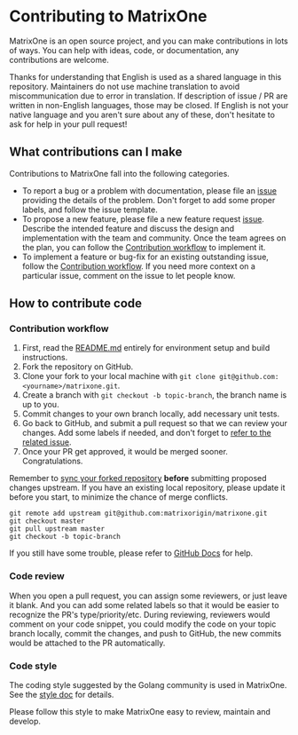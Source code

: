 # Contributing to MatrixOne
MatrixOne is an open source project, and you can make contributions in lots of ways. You can help with ideas, code, or documentation, any contributions are welcome.

Thanks for understanding that English is used as a shared language in this repository. Maintainers do not use machine translation to avoid miscommunication due to error in translation. If description of issue / PR are written in non-English languages, those may be closed. If English is not your native language and you aren't sure about any of these, don't hesitate to ask for help in your pull request!

## What contributions can I make
Contributions to MatrixOne fall into the following categories.
* To report a bug or a problem with documentation, please file an [issue](https://github.com/matrixorigin/matrixone/issues/new/choose) providing the details of the problem. Don't forget to add some proper labels, and follow the issue template.
* To propose a new feature, please file a new feature request [issue](https://github.com/matrixorigin/matrixone/issues/new/choose). Describe the intended feature and discuss the design and implementation with the team and community. Once the team agrees on the plan, you can follow the [Contribution workflow](https://github.com/matrixorigin/matrixone/blob/main/CONTRIBUTING.md#contribution-workflow) to implement it.
* To implement a feature or bug-fix for an existing outstanding issue, follow the [Contribution workflow](https://github.com/matrixorigin/matrixone/blob/main/CONTRIBUTING.md#contribution-workflow). If you need more context on a particular issue, comment on the issue to let people know.
## How to contribute code
### Contribution workflow
1. First, read the [README.md](https://github.com/matrixorigin/matrixone/blob/main/README.md) entirely for environment setup and build instructions.
2. Fork the repository on GitHub.
3. Clone your fork to your local machine with `git clone git@github.com:<yourname>/matrixone.git`.
4. Create a branch with `git checkout -b topic-branch`, the branch name is up to you.
5. Commit changes to your own branch locally, add necessary unit tests.
6. Go back to GitHub, and submit a pull request so that we can review your changes. Add some labels if needed, and don't forget to [refer to the related issue](https://docs.github.com/en/issues/tracking-your-work-with-issues/linking-a-pull-request-to-an-issue).
7. Once your PR get approved, it would be merged sooner. Congratulations.
   
Remember to [sync your forked repository](https://docs.github.com/en/get-started/quickstart/fork-a-repo#keep-your-fork-synced) **before** submitting proposed changes upstream. If you have an existing local repository, please update it before you start, to minimize the chance of merge conflicts.
```shell
git remote add upstream git@github.com:matrixorigin/matrixone.git
git checkout master
git pull upstream master
git checkout -b topic-branch
```
If you still have some trouble, please refer to [GitHub Docs](https://docs.github.com/en) for help.
### Code review
When you open a pull request, you can assign some reviewers, or just leave it blank. And you can add some related labels so that it would be easier to recognize the PR's type/priority/etc. During reviewing, reviewers would comment on your code snippet, you could modify the code on your topic branch locally, commit the changes, and push to GitHub, the new commits would be attached to the PR automatically.

### Code style
The coding style suggested by the Golang community is used in MatrixOne. See the [style doc](https://github.com/golang/go/wiki/CodeReviewComments) for details.

Please follow this style to make MatrixOne easy to review, maintain and develop.
